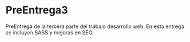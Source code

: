 # PreEntrega3
PreEntrega de la tercera parte del trabajo desarrollo web. En esta entrega se incluyen SASS y mejoras en SEO.
